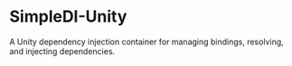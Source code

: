 # SimpleDI-Unity
A Unity dependency injection container for managing bindings, resolving, and injecting dependencies.
